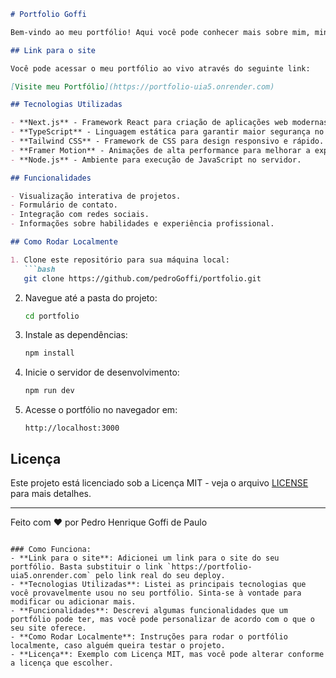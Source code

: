 ```markdown
# Portfolio Goffi

Bem-vindo ao meu portfólio! Aqui você pode conhecer mais sobre mim, minhas habilidades, experiências e projetos. Este é o meu espaço para compartilhar meu trabalho e contribuir para a comunidade.

## Link para o site

Você pode acessar o meu portfólio ao vivo através do seguinte link:

[Visite meu Portfólio](https://portfolio-uia5.onrender.com)

## Tecnologias Utilizadas

- **Next.js** - Framework React para criação de aplicações web modernas.
- **TypeScript** - Linguagem estática para garantir maior segurança no código.
- **Tailwind CSS** - Framework de CSS para design responsivo e rápido.
- **Framer Motion** - Animações de alta performance para melhorar a experiência do usuário.
- **Node.js** - Ambiente para execução de JavaScript no servidor.

## Funcionalidades

- Visualização interativa de projetos.
- Formulário de contato.
- Integração com redes sociais.
- Informações sobre habilidades e experiência profissional.

## Como Rodar Localmente

1. Clone este repositório para sua máquina local:
   ```bash
   git clone https://github.com/pedroGoffi/portfolio.git
   ```

2. Navegue até a pasta do projeto:
   ```bash
   cd portfolio
   ```

3. Instale as dependências:
   ```bash
   npm install
   ```

4. Inicie o servidor de desenvolvimento:
   ```bash
   npm run dev
   ```

5. Acesse o portfólio no navegador em:
   ```
   http://localhost:3000
   ```

## Licença

Este projeto está licenciado sob a Licença MIT - veja o arquivo [LICENSE](LICENSE) para mais detalhes.

---

Feito com ❤️ por Pedro Henrique Goffi de Paulo
```

### Como Funciona:
- **Link para o site**: Adicionei um link para o site do seu portfólio. Basta substituir o link `https://portfolio-uia5.onrender.com` pelo link real do seu deploy.
- **Tecnologias Utilizadas**: Listei as principais tecnologias que você provavelmente usou no seu portfólio. Sinta-se à vontade para modificar ou adicionar mais.
- **Funcionalidades**: Descrevi algumas funcionalidades que um portfólio pode ter, mas você pode personalizar de acordo com o que o seu site oferece.
- **Como Rodar Localmente**: Instruções para rodar o portfólio localmente, caso alguém queira testar o projeto.
- **Licença**: Exemplo com Licença MIT, mas você pode alterar conforme a licença que escolher.
